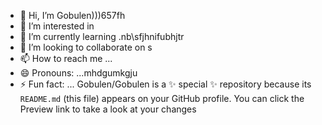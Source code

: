 - 👋 Hi, I’m Gobulen)))657fh
- 👀 I’m interested in 
- 🌱 I’m currently learning .nb\sfjhnifubhjtr
- 💞️ I’m looking to collaborate on s
- 📫 How to reach me ...
- 😄 Pronouns: ...mhdgumkgju
- ⚡ Fun fact: ...
Gobulen/Gobulen is a ✨ special ✨ repository because its `README.md` (this file) appears on your GitHub profile.
You can click the Preview link to take a look at your changes
